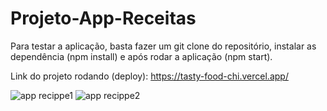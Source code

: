 # Projeto-App-Receitas

Para testar a aplicação, basta fazer um git clone do repositório, instalar as dependência (npm install) e após rodar a aplicação (npm start).

Link do projeto rodando (deploy): https://tasty-food-chi.vercel.app/

![app recippe1](https://user-images.githubusercontent.com/99926224/193311971-4d21773e-b95c-49d5-8511-a18fd7a0c172.gif)
![app recippe2](https://user-images.githubusercontent.com/99926224/193311986-33b5dc97-fc19-4589-acb6-bc7899044c32.gif)
